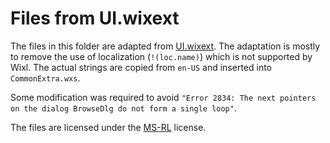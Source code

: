 # Files from UI.wixext

The files in this folder are adapted from [UI.wixext](https://github.com/wixtoolset/UI.wixext/tree/master/src/wixlib).
The adaptation is mostly to remove the use of localization (`!(loc.name)`) which is not supported by Wixl.
The actual strings are copied from `en-US` and inserted into `CommonExtra.wxs`.

Some modification was required to avoid `"Error 2834: The next pointers on the dialog BrowseDlg do not form a single loop"`.

The files are licensed under the [MS-RL](https://opensource.org/licenses/ms-rl) license.
